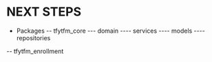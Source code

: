 # NEXT STEPS
- Packages
-- tfytfm_core
--- domain
---- services
---- models
---- repositories

-- tfytfm_enrollment
